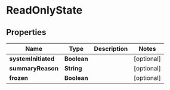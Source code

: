 
# ReadOnlyState

## Properties
Name | Type | Description | Notes
------------ | ------------- | ------------- | -------------
**systemInitiated** | **Boolean** |  |  [optional]
**summaryReason** | **String** |  |  [optional]
**frozen** | **Boolean** |  |  [optional]



